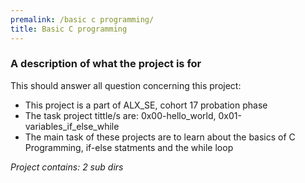 ```yaml
---
premalink: /basic c programming/
title: Basic C programming
---
```


### A description of what the project is for

This should answer all question concerning this project:

* This project is a part of ALX_SE, cohort 17 probation phase
* The task project tittle/s are: 0x00-hello_world, 0x01-variables_if_else_while
* The main task of these projects are to learn about the basics of C Programming, if-else statments and the while loop

*Project contains: 2 sub dirs*
